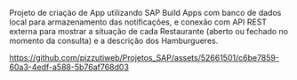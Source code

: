 Projeto de criação de App utilizando SAP Build Apps com banco de dados local para armazenamento das notificações, e conexão com API REST externa para mostrar a situação de cada Restaurante (aberto ou fechado no momento da consulta) e a descrição dos Hamburgueres.



https://github.com/pizzutiweb/Projetos_SAP/assets/52661501/c6be7859-60a3-4edf-a588-5b76af768d03

